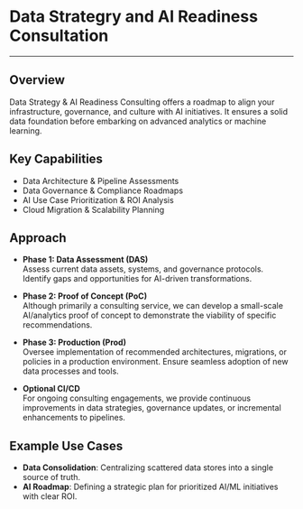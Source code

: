 # Data Strategry and AI Readiness Consultation

---

## Overview
Data Strategy & AI Readiness Consulting offers a roadmap to align your infrastructure, governance, and culture with AI initiatives. It ensures a solid data foundation before embarking on advanced analytics or machine learning.

## Key Capabilities
- Data Architecture & Pipeline Assessments  
- Data Governance & Compliance Roadmaps  
- AI Use Case Prioritization & ROI Analysis  
- Cloud Migration & Scalability Planning

## Approach

- **Phase 1: Data Assessment (DAS)**  
  Assess current data assets, systems, and governance protocols. Identify gaps and opportunities for AI-driven transformations.

- **Phase 2: Proof of Concept (PoC)**  
  Although primarily a consulting service, we can develop a small-scale AI/analytics proof of concept to demonstrate the viability of specific recommendations.

- **Phase 3: Production (Prod)**  
  Oversee implementation of recommended architectures, migrations, or policies in a production environment. Ensure seamless adoption of new data processes and tools.

- **Optional CI/CD**  
  For ongoing consulting engagements, we provide continuous improvements in data strategies, governance updates, or incremental enhancements to pipelines.

## Example Use Cases
- **Data Consolidation**: Centralizing scattered data stores into a single source of truth.  
- **AI Roadmap**: Defining a strategic plan for prioritized AI/ML initiatives with clear ROI.  

